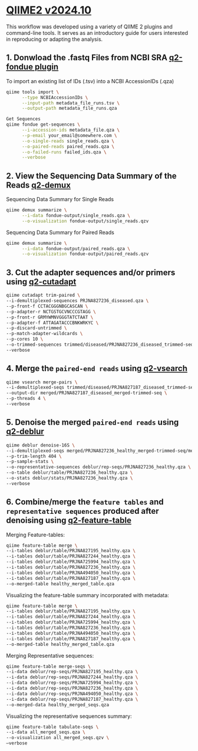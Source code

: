 # [QIIME2 v2024.10](https://qiime2.org)
This workflow was developed using a variety of QIIME 2 plugins and command-line tools. It serves as an introductory guide for users interested in reproducing or adapting the analysis.

## 1. Donwload the .fastq Files from NCBI SRA [q2-fondue plugin](https://github.com/bokulich-lab/q2-fondue)
To import an existing list of IDs (.tsv) into a NCBI AccessionIDs (.qza)
```bash
qiime tools import \
      --type NCBIAccessionIDs \
      --input-path metadata_file_runs.tsv \
      --output-path metadata_file_runs.qza
```
```bash
Get Sequences
qiime fondue get-sequences \
      --i-accession-ids metadata_file.qza \
      --p-email your_email@somewhere.com \
      --o-single-reads single_reads.qza \
      --o-paired-reads paired_reads.qza \
      --o-failed-runs failed_ids.qza \
      --verbose
```

## 2. View the Sequencing Data Summary of the Reads [q2-demux](https://github.com/qiime2/q2-demux)
Sequencing Data Summary for Single Reads
```bash
qiime demux summarize \
      --i-data fondue-output/single_reads.qza \
      --o-visualization fondue-output/single_reads.qzv
```
Sequencing Data Summary for Paired Reads
```bash
qiime demux summarize \
      --i-data fondue-output/paired_reads.qza \
      --o-visualization fondue-output/paired_reads.qzv
```

## 3. Cut the adapter sequences and/or primers using [q2-cutadapt](https://github.com/qiime2/q2-cutadapt)
```bash
qiime cutadapt trim-paired \
--i-demultiplexed-sequences PRJNA827236_diseased.qza \
--p-front-f CCTACGGGNBGCASCAN \
--p-adapter-r NCTGSTGCVNCCCGTAGG \
--p-front-r GRMYWMNVGGGTATCTAAT \
--p-adapter-f ATTAGATACCCBNKWRKYC \
--p-discard-untrimmed \
--p-match-adapter-wildcards \
--p-cores 10 \
--o-trimmed-sequences trimmed/diseased/PRJNA827236_diseased_trimmed-seq.qza \
--verbose
```

## 4. Merge the `paired-end reads` using [q2-vsearch](https://github.com/qiime2/q2-vsearch)
```bash
qiime vsearch merge-pairs \
--i-demultiplexed-seqs trimmed/diseased/PRJNA827187_diseased_trimmed-seq.qza \
--output-dir merged/PRJNA827187_diseased_merged-trimmed-seq \
--p-threads 4 \
--verbose
```

## 5. Denoise the merged `paired-end reads` using [q2-deblur](https://github.com/qiime2/q2-deblur)
```bash
qiime deblur denoise-16S \
--i-demultiplexed-seqs merged/PRJNA827236_healthy_merged-trimmed-seq/merged_sequences.qza \
--p-trim-length 404 \
--p-sample-stats \
--o-representative-sequences deblur/rep-seqs/PRJNA827236_healthy.qza \
--o-table deblur/table/PRJNA827236_healthy.qza \
--o-stats deblur/stats/PRJNA827236_healthy.qza \
--verbose
```

## 6. Combine/merge the `feature tables` and `representative sequences` produced after denoising using [q2-feature-table](https://github.com/qiime2/q2-feature-table)
Merging Feature-tables:
```bash
qiime feature-table merge \
--i-tables deblur/table/PRJNA827195_healthy.qza \
--i-tables deblur/table/PRJNA827244_healthy.qza \
--i-tables deblur/table/PRJNA725994_healthy.qza \
--i-tables deblur/table/PRJNA827236_healthy.qza \
--i-tables deblur/table/PRJNA494050_healthy.qza \
--i-tables deblur/table/PRJNA827187_healthy.qza \
--o-merged-table healthy_merged_table.qza
```
Visualizing the feature-table summary incorporated with metadata:
```bash
qiime feature-table merge \
--i-tables deblur/table/PRJNA827195_healthy.qza \
--i-tables deblur/table/PRJNA827244_healthy.qza \
--i-tables deblur/table/PRJNA725994_healthy.qza \
--i-tables deblur/table/PRJNA827236_healthy.qza \
--i-tables deblur/table/PRJNA494050_healthy.qza \
--i-tables deblur/table/PRJNA827187_healthy.qza \
--o-merged-table healthy_merged_table.qza
```

Merging Representative sequences:
```bash
qiime feature-table merge-seqs \
--i-data deblur/rep-seqs/PRJNA827195_healthy.qza \
--i-data deblur/rep-seqs/PRJNA827244_healthy.qza \
--i-data deblur/rep-seqs/PRJNA725994_healthy.qza \
--i-data deblur/rep-seqs/PRJNA827236_healthy.qza \
--i-data deblur/rep-seqs/PRJNA494050_healthy.qza \
--i-data deblur/rep-seqs/PRJNA827187_healthy.qza \
--o-merged-data healthy_merged_seqs.qza
```
Visualizing the representative sequences summary:
```bash
qiime feature-table tabulate-seqs \
--i-data all_merged_seqs.qza \
--o-visualization all_merged_seqs.qzv \
—verbose
```

